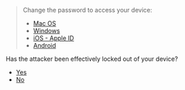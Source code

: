 <blockquote>
<p>Change the password to access your device:</p>
<ul>
<li><a href="https://support.apple.com/en-us/HT202860">Mac OS</a></li>
<li><a href="https://support.microsoft.com/en-us/help/14087/windows-7-change-your-windows-password">Windows</a></li>
<li><a href="https://support.apple.com/en-us/HT201355">iOS - Apple ID</a></li>
<li><a href="https://support.google.com/accounts/answer/41078?co=GENIE.Platform%3DAndroid&amp;hl=en">Android</a></li>
</ul>
</blockquote>
<p>Has the attacker been effectively locked out of your device?</p>
<ul>
<li><a href="../account_compromised">Yes</a></li>
<li><a href="device-acting-suspiciously">No</a></li>
</ul>
